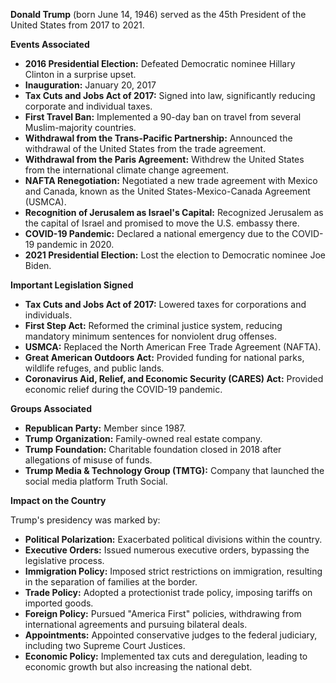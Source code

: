 **Donald Trump** (born June 14, 1946) served as the 45th President of the United States from 2017 to 2021.

**Events Associated**

* **2016 Presidential Election:** Defeated Democratic nominee Hillary Clinton in a surprise upset.
* **Inauguration:** January 20, 2017
* **Tax Cuts and Jobs Act of 2017:** Signed into law, significantly reducing corporate and individual taxes.
* **First Travel Ban:** Implemented a 90-day ban on travel from several Muslim-majority countries.
* **Withdrawal from the Trans-Pacific Partnership:** Announced the withdrawal of the United States from the trade agreement.
* **Withdrawal from the Paris Agreement:** Withdrew the United States from the international climate change agreement.
* **NAFTA Renegotiation:** Negotiated a new trade agreement with Mexico and Canada, known as the United States-Mexico-Canada Agreement (USMCA).
* **Recognition of Jerusalem as Israel's Capital:** Recognized Jerusalem as the capital of Israel and promised to move the U.S. embassy there.
* **COVID-19 Pandemic:** Declared a national emergency due to the COVID-19 pandemic in 2020.
* **2021 Presidential Election:** Lost the election to Democratic nominee Joe Biden.

**Important Legislation Signed**

* **Tax Cuts and Jobs Act of 2017:** Lowered taxes for corporations and individuals.
* **First Step Act:** Reformed the criminal justice system, reducing mandatory minimum sentences for nonviolent drug offenses.
* **USMCA:** Replaced the North American Free Trade Agreement (NAFTA).
* **Great American Outdoors Act:** Provided funding for national parks, wildlife refuges, and public lands.
* **Coronavirus Aid, Relief, and Economic Security (CARES) Act:** Provided economic relief during the COVID-19 pandemic.

**Groups Associated**

* **Republican Party:** Member since 1987.
* **Trump Organization:** Family-owned real estate company.
* **Trump Foundation:** Charitable foundation closed in 2018 after allegations of misuse of funds.
* **Trump Media & Technology Group (TMTG):** Company that launched the social media platform Truth Social.

**Impact on the Country**

Trump's presidency was marked by:

* **Political Polarization:** Exacerbated political divisions within the country.
* **Executive Orders:** Issued numerous executive orders, bypassing the legislative process.
* **Immigration Policy:** Imposed strict restrictions on immigration, resulting in the separation of families at the border.
* **Trade Policy:** Adopted a protectionist trade policy, imposing tariffs on imported goods.
* **Foreign Policy:** Pursued "America First" policies, withdrawing from international agreements and pursuing bilateral deals.
* **Appointments:** Appointed conservative judges to the federal judiciary, including two Supreme Court Justices.
* **Economic Policy:** Implemented tax cuts and deregulation, leading to economic growth but also increasing the national debt.